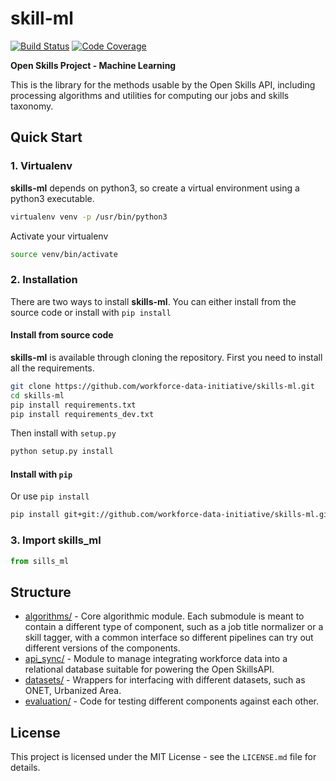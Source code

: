 skill-ml
=========

[![Build Status](https://travis-ci.org/workforce-data-initiative/skills-ml.svg?branch=master)](https://travis-ci.org/workforce-data-initiative/skills-ml)
[![Code Coverage](https://codecov.io/gh/workforce-data-initiative/skills-ml/branch/master/graph/badge.svg)](https://codecov.io/gh/workforce-data-initiative/skills-ml)

**Open Skills Project - Machine Learning**

This is the library for the methods usable by the Open Skills API, including processing algorithms and utilities for computing our jobs and skills taxonomy.



Quick Start
-----------
### 1. Virtualenv
**skills-ml** depends on python3, so create a virtual environment using a python3 executable.

```bash
virtualenv venv -p /usr/bin/python3
``` 
Activate your virtualenv

```bash    
source venv/bin/activate
```

### 2. Installation

There are two ways to install **skills-ml**. You can either install from the source code or install with `pip install`

#### Install from source code

**skills-ml** is available through cloning the repository. First you need to install all the requirements.

```bash
git clone https://github.com/workforce-data-initiative/skills-ml.git
cd skills-ml
pip install requirements.txt
pip install requirements_dev.txt
```

Then install with `setup.py`

```bash  
python setup.py install
```

#### Install with `pip`

Or use `pip install`
    
```bash
pip install git+git://github.com/workforce-data-initiative/skills-ml.git@master
```

### 3. Import skills_ml
```python
from sills_ml 
```

Structure
----------
- [algorithms/](https://github.com/workforce-data-initiative/skills-ml/tree/documentation/skills_ml/algorithms) - Core algorithmic module. Each submodule is meant to contain a different type of component, such as a job title normalizer or a skill tagger, with a common interface so different pipelines can try out different versions of the components.
- [api_sync/](https://github.com/workforce-data-initiative/skills-ml/tree/documentation/skills_ml/api_sync) - Module to manage integrating workforce data into a relational database suitable for powering the Open SkillsAPI.
- [datasets/](https://github.com/workforce-data-initiative/skills-ml/tree/documentation/skills_ml/datasets) - Wrappers for interfacing with different datasets, such as ONET, Urbanized Area.
- [evaluation/](https://github.com/workforce-data-initiative/skills-ml/tree/documentation/skills_ml/evaluation) - Code for testing different components against each other.

License
-------
This project is licensed under the MIT License - see the `LICENSE.md` file for details.